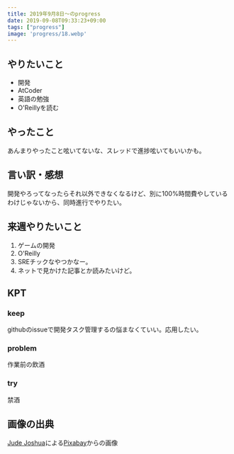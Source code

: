 ```yaml
---
title: 2019年9月8日〜のprogress
date: 2019-09-08T09:33:23+09:00
tags: ["progress"]
image: 'progress/18.webp'
---
```


<!-- 序文があってもいいかも -->

## やりたいこと
- 開発
- AtCoder
- 英語の勉強
- O'Reillyを読む

## やったこと
<!-- twitterとか埋め込みながら -->
あんまりやったこと呟いてないな、スレッドで進捗呟いてもいいかも。

## 言い訳・感想
<!-- 理由をつけることで解決の緒を見つける -->
開発やろってなったらそれ以外できなくなるけど、別に100%時間費やしているわけじゃないから、同時進行でやりたい。

## 来週やりたいこと
<!-- 実現可能性を考慮して -->
1. ゲームの開発
1. O'Reilly
  1. SREチックなやつかなー。
1. ネットで見かけた記事とか読みたいけど。

## KPT
<!-- やりたいこととやったことの差分を埋めるために必要なこと -->

### keep
githubのissueで開発タスク管理するの悩まなくていい。応用したい。

### problem
作業前の飲酒

### try
禁酒

## 画像の出典
<a href="https://pixabay.com/ja/users/blazejosh-64945/?utm_source=link-attribution&amp;utm_medium=referral&amp;utm_campaign=image&amp;utm_content=4454108">Jude Joshua</a>による<a href="https://pixabay.com/ja/?utm_source=link-attribution&amp;utm_medium=referral&amp;utm_campaign=image&amp;utm_content=4454108">Pixabay</a>からの画像
